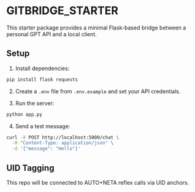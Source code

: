 # GITBRIDGE_STARTER

This starter package provides a minimal Flask-based bridge between a personal GPT API and a local client.

## Setup

1. Install dependencies:

```bash
pip install flask requests
```

2. Create a `.env` file from `.env.example` and set your API credentials.

3. Run the server:

```bash
python app.py
```

4. Send a test message:

```bash
curl -X POST http://localhost:5000/chat \
  -H "Content-Type: application/json" \
  -d '{"message": "Hello"}'
```

## UID Tagging

This repo will be connected to AUTO+NETA reflex calls via UID anchors.

